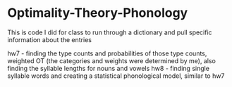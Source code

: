 # Optimality-Theory-Phonology
This is code I did for class to run through a dictionary and pull specific information about the entries

hw7 - finding the type counts and probabilities of those type counts, weighted OT (the categories and weights were determined by me), also finding the syllable lengths for nouns and vowels
hw8 - finding single syllable words and creating a statistical phonological model, similar to hw7
